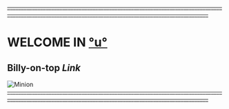~~_______________________________________________________________________________________________________________________________________________________~~
# WELCOME IN [°u°](https://www.youtube.com/watch?v=tueff7E-Gt4)
## **Billy-on-top *Link***
![Minion]([https://octodex.github.com/images/daftpunktocat-thomas.gif](https://media2.giphy.com/media/v1.Y2lkPTc5MGI3NjExeGcxeHRyeWxoMzVvbHh1eXB6eG1wNGt0bXRoYjBld3E1cWNjODZyaiZlcD12MV9pbnRlcm5hbF9naWZfYnlfaWQmY3Q9Zw/xUPGGDNsLvqsBOhuU0/giphy.webp))
~~_______________________________________________________________________________________________________________________________________________________~~

